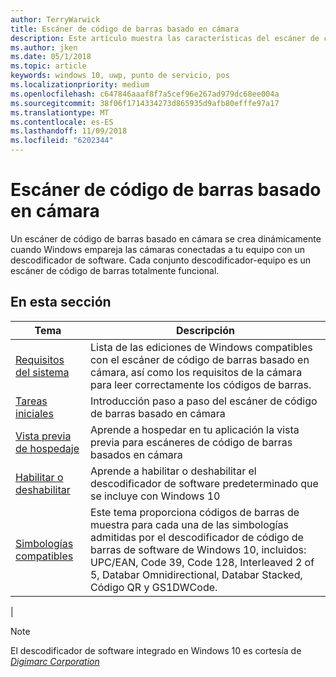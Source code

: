 ```yaml
---
author: TerryWarwick
title: Escáner de código de barras basado en cámara
description: Este artículo muestra las características del escáner de código de barras basado en cámara que están disponibles para aplicaciones para UWP, así como los vínculos a los artículos de procedimientos que muestran cómo usarlos.
ms.author: jken
ms.date: 05/1/2018
ms.topic: article
keywords: windows 10, uwp, punto de servicio, pos
ms.localizationpriority: medium
ms.openlocfilehash: c647846aaaf8f7a5cef96e267ad979dc68ee004a
ms.sourcegitcommit: 38f06f1714334273d865935d9afb80efffe97a17
ms.translationtype: MT
ms.contentlocale: es-ES
ms.lasthandoff: 11/09/2018
ms.locfileid: "6202344"
---
```

# <a name="camera-barcode-scanner"></a>Escáner de código de barras basado en cámara
Un escáner de código de barras basado en cámara se crea dinámicamente cuando Windows empareja las cámaras conectadas a tu equipo con un descodificador de software.  Cada conjunto descodificador-equipo es un escáner de código de barras totalmente funcional.   

## <a name="in-this-section"></a>En esta sección
|Tema |Descripción |
|------|------------|
| [Requisitos del sistema](pos-camerabarcode-system-requirements.md)  | Lista de las ediciones de Windows compatibles con el escáner de código de barras basado en cámara, así como los requisitos de la cámara para leer correctamente los códigos de barras. |
| [Tareas iniciales](pos-camerabarcode-get-started.md)              | Introducción paso a paso del escáner de código de barras basado en cámara |
| [Vista previa de hospedaje](pos-camerabarcode-hosting-preview.md)          | Aprende a hospedar en tu aplicación la vista previa para escáneres de código de barras basados en cámara |
| [Habilitar o deshabilitar](pos-camerabarcode-enable-disable.md)         | Aprende a habilitar o deshabilitar el descodificador de software predeterminado que se incluye con Windows 10 |
| [Simbologías compatibles](pos-camerabarcode-symbologies.md) | Este tema proporciona códigos de barras de muestra para cada una de las simbologías admitidas por el descodificador de código de barras de software de Windows 10, incluidos: UPC/EAN, Code 39, Code 128, Interleaved 2 of 5, Databar Omnidirectional, Databar Stacked, Código QR y GS1DWCode. |
| 

> [!NOTE]
> El descodificador de software integrado en Windows 10 es cortesía de [*Digimarc Corporation*](https://www.digimarc.com/)
